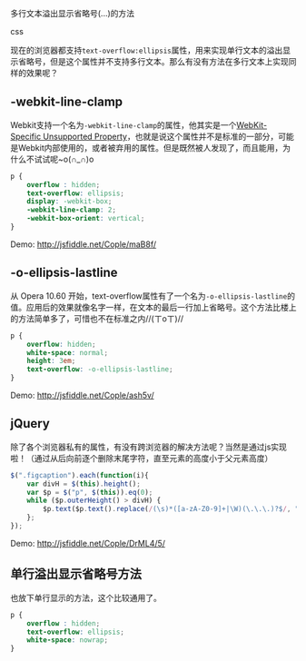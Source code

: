 多行文本溢出显示省略号(...)的方法

css

现在的浏览器都支持`text-overflow:ellipsis`属性，用来实现单行文本的溢出显示省略号，但是这个属性并不支持多行文本。那么有没有方法在多行文本上实现同样的效果呢？

## -webkit-line-clamp

Webkit支持一个名为`-webkit-line-clamp`的属性，他其实是一个[WebKit-Specific Unsupported Property](http://developer.apple.com/safari/library/documentation/AppleApplications/Reference/SafariCSSRef/Articles/StandardCSSProperties.html#//apple_ref/doc/uid/TP30001266-UnsupportedProperties)，也就是说这个属性并不是标准的一部分，可能是Webkit内部使用的，或者被弃用的属性。但是既然被人发现了，而且能用，为什么不试试呢~o(∩_∩)o

```css
p {
    overflow : hidden;
    text-overflow: ellipsis;
    display: -webkit-box;
    -webkit-line-clamp: 2;
    -webkit-box-orient: vertical;
}
```

Demo: <http://jsfiddle.net/Cople/maB8f/>

## -o-ellipsis-lastline

从 Opera 10.60 开始，text-overflow属性有了一个名为`-o-ellipsis-lastline`的值。应用后的效果就像名字一样，在文本的最后一行加上省略号。这个方法比楼上的方法简单多了，可惜也不在标准之内//(ㄒoㄒ)//

```css
p {
    overflow: hidden;
    white-space: normal;
    height: 3em;
    text-overflow: -o-ellipsis-lastline;
}
```

Demo: <http://jsfiddle.net/Cople/ash5v/>

## jQuery

除了各个浏览器私有的属性，有没有跨浏览器的解决方法呢？当然是通过js实现啦！（通过从后向前逐个删除末尾字符，直至元素的高度小于父元素高度）

```js
$(".figcaption").each(function(i){
    var divH = $(this).height();
    var $p = $("p", $(this)).eq(0);
    while ($p.outerHeight() > divH) {
        $p.text($p.text().replace(/(\s)*([a-zA-Z0-9]+|\W)(\.\.\.)?$/, "..."));
    };
});
```

Demo: <http://jsfiddle.net/Cople/DrML4/5/>

## 单行溢出显示省略号方法

也放下单行显示的方法，这个比较通用了。

```css
p {
    overflow : hidden;
    text-overflow: ellipsis;
    white-space: nowrap;
}
```